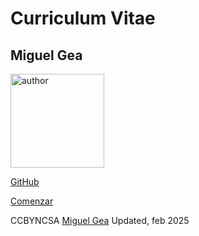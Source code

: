 <!-- _coverpage.md -->


# Curriculum Vitae
## Miguel Gea 


<img align="center" src="https://github.com/mgea/mgea.github.io/blob/master/img/mg.jpg" width="150" height=auto alt="author"/>

[GitHub](https://github.com/mgea/about)

[Comenzar](#about)


CCBYNCSA [Miguel Gea](https://github.com/mgea/mgea.github.io/blob/master/CVmgea-en.pdf) Updated, feb 2025
<!-- background color -->
